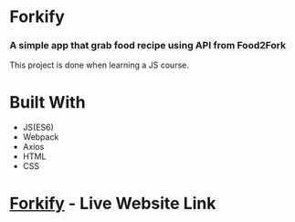 # Forkify
### A simple app that grab food recipe using API from Food2Fork

This project is done when learning a JS course.

# Built With
  - JS(ES6)
  - Webpack
  - Axios
  - HTML
  - CSS

#  [Forkify](https://forkify-js-course.herokuapp.com/) - Live Website Link